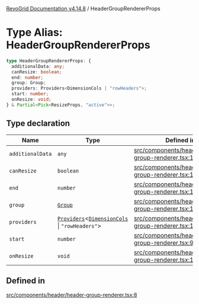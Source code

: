 [RevoGrid Documentation v4.14.8](README.md) / HeaderGroupRendererProps

# Type Alias: HeaderGroupRendererProps

```ts
type HeaderGroupRendererProps: {
  additionalData: any;
  canResize: boolean;
  end: number;
  group: Group;
  providers: Providers<DimensionCols | "rowHeaders">;
  start: number;
  onResize: void;
} & Partial<Pick<ResizeProps, "active">>;
```

## Type declaration

| Name | Type | Defined in |
| ------ | ------ | ------ |
| `additionalData` | `any` | [src/components/header/header-group-renderer.tsx:13](https://github.com/revolist/revogrid/blob/e548e2f67dd1ccbf7f1e03dfbe23431ad8065184/src/components/header/header-group-renderer.tsx#L13) |
| `canResize` | `boolean` | [src/components/header/header-group-renderer.tsx:14](https://github.com/revolist/revogrid/blob/e548e2f67dd1ccbf7f1e03dfbe23431ad8065184/src/components/header/header-group-renderer.tsx#L14) |
| `end` | `number` | [src/components/header/header-group-renderer.tsx:10](https://github.com/revolist/revogrid/blob/e548e2f67dd1ccbf7f1e03dfbe23431ad8065184/src/components/header/header-group-renderer.tsx#L10) |
| `group` | [`Group`](Interface.Group.md) | [src/components/header/header-group-renderer.tsx:11](https://github.com/revolist/revogrid/blob/e548e2f67dd1ccbf7f1e03dfbe23431ad8065184/src/components/header/header-group-renderer.tsx#L11) |
| `providers` | [`Providers`](TypeAlias.Providers.md)\<[`DimensionCols`](TypeAlias.DimensionCols.md) \| `"rowHeaders"`\> | [src/components/header/header-group-renderer.tsx:12](https://github.com/revolist/revogrid/blob/e548e2f67dd1ccbf7f1e03dfbe23431ad8065184/src/components/header/header-group-renderer.tsx#L12) |
| `start` | `number` | [src/components/header/header-group-renderer.tsx:9](https://github.com/revolist/revogrid/blob/e548e2f67dd1ccbf7f1e03dfbe23431ad8065184/src/components/header/header-group-renderer.tsx#L9) |
| `onResize` | `void` | [src/components/header/header-group-renderer.tsx:15](https://github.com/revolist/revogrid/blob/e548e2f67dd1ccbf7f1e03dfbe23431ad8065184/src/components/header/header-group-renderer.tsx#L15) |

## Defined in

[src/components/header/header-group-renderer.tsx:8](https://github.com/revolist/revogrid/blob/e548e2f67dd1ccbf7f1e03dfbe23431ad8065184/src/components/header/header-group-renderer.tsx#L8)
